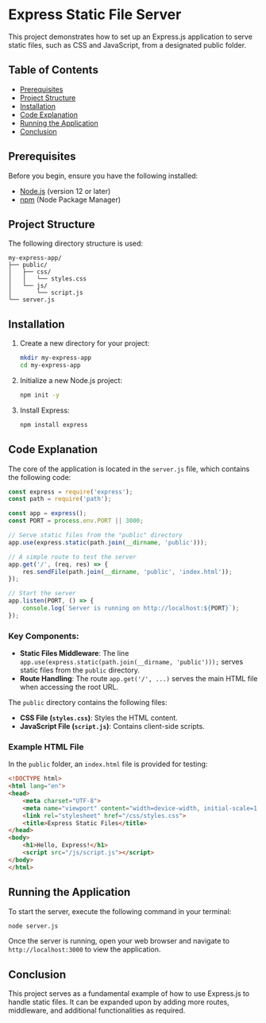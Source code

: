 # Express Static File Server

This project demonstrates how to set up an Express.js application to serve static files, such as CSS and JavaScript, from a designated public folder. 

## Table of Contents

- [Prerequisites](#prerequisites)
- [Project Structure](#project-structure)
- [Installation](#installation)
- [Code Explanation](#code-explanation)
- [Running the Application](#running-the-application)
- [Conclusion](#conclusion)

## Prerequisites

Before you begin, ensure you have the following installed:

- [Node.js](https://nodejs.org/) (version 12 or later)
- [npm](https://www.npmjs.com/) (Node Package Manager)

## Project Structure

The following directory structure is used:

```
my-express-app/
├── public/
│   ├── css/
│   │   └── styles.css
│   └── js/
│       └── script.js
└── server.js
```

## Installation

1. Create a new directory for your project:

   ```bash
   mkdir my-express-app
   cd my-express-app
   ```

2. Initialize a new Node.js project:

   ```bash
   npm init -y
   ```

3. Install Express:

   ```bash
   npm install express
   ```

## Code Explanation

The core of the application is located in the `server.js` file, which contains the following code:

```javascript
const express = require('express');
const path = require('path');

const app = express();
const PORT = process.env.PORT || 3000;

// Serve static files from the "public" directory
app.use(express.static(path.join(__dirname, 'public')));

// A simple route to test the server
app.get('/', (req, res) => {
    res.sendFile(path.join(__dirname, 'public', 'index.html'));
});

// Start the server
app.listen(PORT, () => {
    console.log(`Server is running on http://localhost:${PORT}`);
});
```

### Key Components:

- **Static Files Middleware**: The line `app.use(express.static(path.join(__dirname, 'public')));` serves static files from the `public` directory.
- **Route Handling**: The route `app.get('/', ...)` serves the main HTML file when accessing the root URL.

The `public` directory contains the following files:

- **CSS File (`styles.css`)**: Styles the HTML content.
- **JavaScript File (`script.js`)**: Contains client-side scripts.

### Example HTML File

In the `public` folder, an `index.html` file is provided for testing:

```html
<!DOCTYPE html>
<html lang="en">
<head>
    <meta charset="UTF-8">
    <meta name="viewport" content="width=device-width, initial-scale=1.0">
    <link rel="stylesheet" href="/css/styles.css">
    <title>Express Static Files</title>
</head>
<body>
    <h1>Hello, Express!</h1>
    <script src="/js/script.js"></script>
</body>
</html>
```

## Running the Application

To start the server, execute the following command in your terminal:

```bash
node server.js
```

Once the server is running, open your web browser and navigate to `http://localhost:3000` to view the application.

## Conclusion

This project serves as a fundamental example of how to use Express.js to handle static files. It can be expanded upon by adding more routes, middleware, and additional functionalities as required.

